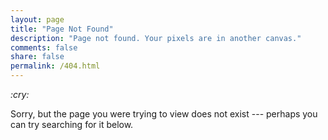 ```yaml
---
layout: page
title: "Page Not Found"
description: "Page not found. Your pixels are in another canvas."
comments: false
share: false
permalink: /404.html
---  
```


<div class="center-stuff"><i class="">:cry:</i></div>

Sorry, but the page you were trying to view does not exist --- perhaps you can try searching for it below.

<script type="text/javascript">
  var GOOG_FIXURL_LANG = 'en';
  var GOOG_FIXURL_SITE = '{{ site.url }}'
</script>
<script type="text/javascript"
  src="//linkhelp.clients.google.com/tbproxy/lh/wm/fixurl.js">
</script>